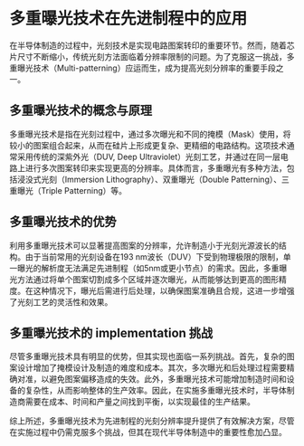 # 多重曝光技术在先进制程中的应用

在半导体制造的过程中，光刻技术是实现电路图案转印的重要环节。然而，随着芯片尺寸不断缩小，传统光刻方法面临着分辨率限制的问题。为了克服这一挑战，多重曝光技术（Multi-patterning）应运而生，成为提高光刻分辨率的重要手段之一。

## 多重曝光技术的概念与原理

多重曝光技术是指在光刻过程中，通过多次曝光和不同的掩模（Mask）使用，将较小的图案组合起来，从而在硅片上形成更复杂、更精细的电路结构。这项技术通常采用传统的深紫外光（DUV, Deep Ultraviolet）光刻工艺，并通过在同一层电路上进行多次图案转印来实现更高的分辨率。具体而言，多重曝光有多种方法，包括浸没式光刻（Immersion Lithography）、双重曝光（Double Patterning）、三重曝光（Triple Patterning）等。

## 多重曝光技术的优势

利用多重曝光技术可以显著提高图案的分辨率，允许制造小于光刻光源波长的结构。由于当前常用的光刻设备在193 nm波长（DUV）下受到物理极限的限制，单一曝光的解析度无法满足先进制程（如5nm或更小节点）的需求。因此，多重曝光方法通过将单个图案切割成多个区域并逐次曝光，从而能够达到更高的图形精度。在这种情况下，曝光后需进行后处理，以确保图案准确且合规，这进一步增强了光刻工艺的灵活性和效果。

## 多重曝光技术的 implementation 挑战

尽管多重曝光技术具有明显的优势，但其实现也面临一系列挑战。首先，复杂的图案设计增加了掩模设计及制造的难度和成本。其次，多次曝光和后处理过程需要精确对准，以避免图案偏移造成的失效。此外，多重曝光技术可能增加制造时间和设备的复杂性，从而影响整体的生产效率。因此，在实施多重曝光技术时，半导体制造商需要在成本、时间和产量之间找到平衡，以实现最佳的生产结果。 

综上所述，多重曝光技术为先进制程的光刻分辨率提升提供了有效解决方案，尽管在实施过程中仍需克服多个挑战，但其在现代半导体制造中的重要性愈加凸显。